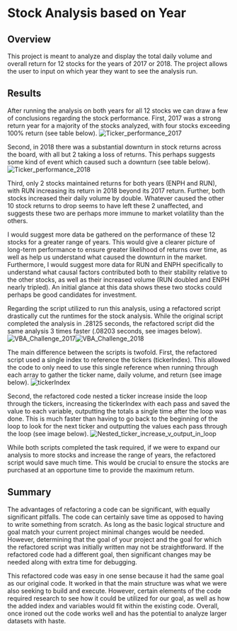 # Stock Analysis based on Year

## Overview
This project is meant to analyze and display the total daily volume and overall return for 12 stocks for the years of 2017 or 2018. The project allows the user to input on which year they want to see the analysis run.
## Results
After running the analysis on both years for all 12 stocks we can draw a few of conclusions regarding the stock performance. First, 2017 was a strong return year for a majority of the stocks analyzed, with four stocks exceeding 100% return (see table below).
![Ticker_performance_2017](https://github.com/conorwhanson/stock-analysis/blob/main/resources/ticker_performance_2017.png)

Second, in 2018 there was a substantial downturn in stock returns across the board, with all but 2 taking a loss of returns. This perhaps suggests some kind of event which caused such a downturn (see table below).
![Ticker_performance_2018](https://github.com/conorwhanson/stock-analysis/blob/main/resources/ticker_performance_2018.png) 

Third, only 2 stocks maintained returns for both years (ENPH and RUN), with RUN increasing its return in 2018 beyond its 2017 return. Further, both stocks increased their daily volume by double. Whatever caused the other 10 stock returns to drop seems to have left these 2 unaffected, and suggests these two are perhaps more immune to market volatility than the others. 

I would suggest more data be gathered on the performance of these 12 stocks for a greater range of years. This would give a clearer picture of long-term performance to ensure greater likelihood of returns over time, as well as help us understand what caused the downturn in the market. Furthermore, I would suggest more data for RUN and ENPH specifically to understand what causal factors contributed both to their stability relative to the other stocks, as well as their increased volume (RUN doubled and ENPH nearly tripled). An initial glance at this data shows these two stocks could perhaps be good candidates for investment. 

Regarding the script utilized to run this analysis, using a refactored script drastically cut the runtimes for the stock analysis. While the original script completed the analysis in .28125 seconds, the refactored script did the same analysis 3 times faster (.08203 seconds, see images below).
![VBA_Challenge_2017](https://github.com/conorwhanson/stock-analysis/blob/main/resources/VBA_Challenge_2017.png)![VBA_Challenge_2018](https://github.com/conorwhanson/stock-analysis/blob/main/resources/VBA_Challenge_2018.png)

The main difference between the scripts is twofold. First, the refactored script used a single index to reference the tickers (tickerIndex). This allowed the code to only need to use this single reference when running through each array to gather the ticker name, daily volume, and return (see image below).
![tickerIndex](https://github.com/conorwhanson/stock-analysis/blob/main/resources/Script_comparison_1.png) 

Second, the refactored code nested a ticker increase inside the loop through the tickers, increasing the tickerIndex with each pass and saved the value to each variable, outputting the totals a single time after the loop was done. This is much faster than having to go back to the beginning of the loop to look for the next ticker and outputting the values each pass through the loop (see image below).
![Nested_ticker_increase_v_output_in_loop](https://github.com/conorwhanson/stock-analysis/blob/main/resources/Script-comparison_2.png)

While both scripts completed the task required, if we were to expand our analysis to more stocks and increase the range of years, the refactored script would save much time. This would be crucial to ensure the stocks are purchased at an opportune time to provide the maximum return.

## Summary
The advantages of refactoring a code can be significant, with equally significant pitfalls. The code can certainly save time as opposed to having to write something from scratch. As long as the basic logical structure and goal match your current project minimal changes would be needed. However, determining that the goal of your project and the goal for which the refactored script was initially written may not be straightforward. If the refactored code had a different goal, then significant changes may be needed along with extra time for debugging.

This refactored code was easy in one sense because it had the same goal as our original code. It worked in that the main structure was what we were also seeking to build and execute. However, certain elements of the code required research to see how it could be utilized for our goal, as well as how the added index and variables would fit within the existing code. Overall, once ironed out the code works well and has the potential to analyze larger datasets with haste.
